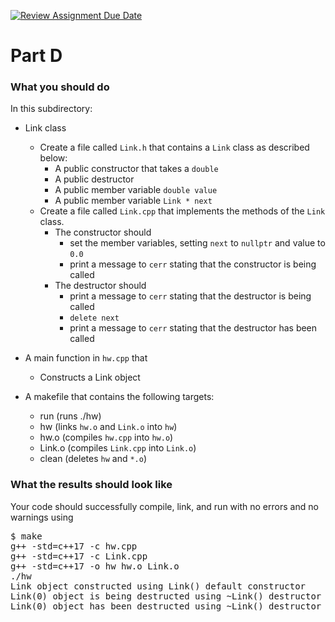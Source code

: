 [![Review Assignment Due Date](https://classroom.github.com/assets/deadline-readme-button-24ddc0f5d75046c5622901739e7c5dd533143b0c8e959d652212380cedb1ea36.svg)](https://classroom.github.com/a/HKgz5lRL)
# Part D


### What you should do

In this subdirectory:

* Link class
  - Create a file called `Link.h` that contains a `Link` class as described below:
    * A public constructor that takes a `double`
	* A public destructor
	* A public member variable `double value`
	* A public member variable `Link * next`
  - Create a file called `Link.cpp` that implements the methods of the `Link` class.
    * The constructor should
	  - set the member variables, setting `next` to `nullptr` and value to `0.0`
	  - print a message to `cerr` stating that the constructor is being called
	* The destructor should 
	  - print a message to `cerr` stating that the destructor is being called
	  - `delete next`
	  - print a message to `cerr` stating that the destructor has been called

* A main function in `hw.cpp` that
  - Constructs a Link object

* A makefile that contains the following targets:
  - run (runs ./hw)
  - hw (links `hw.o` and `Link.o` into `hw`)
  - hw.o (compiles `hw.cpp` into `hw.o`)
  - Link.o (compiles `Link.cpp` into `Link.o`)
  - clean (deletes `hw` and `*.o`)


### What the results should look like

Your code should successfully compile, link, and run with no errors and no warnings using
<pre>$ make
g++ -std=c++17 -c hw.cpp
g++ -std=c++17 -c Link.cpp
g++ -std=c++17 -o hw hw.o Link.o
./hw
Link object constructed using Link() default constructor
Link(0) object is being destructed using ~Link() destructor
Link(0) object has been destructed using ~Link() destructor
</pre>

